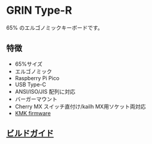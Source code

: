 # GRIN Type-R
65% のエルゴノミックキーボードです。
## 特徴
- 65%サイズ
- エルゴノミック
- Raspberry Pi Pico
- USB Type-C
- ANSI/ISO/JIS 配列に対応
- バーガーマウント
- Cherry MX スイッチ直付け/kailh MX用ソケット両対応
- [KMK firmware](https://github.com/KMKfw/kmk_firmware)
## [ビルドガイド](https://policium.github.io/grin-type-r/)
